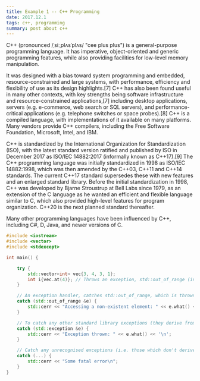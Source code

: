 ```yaml
---
title: Example 1 -- C++ Programming
date: 2017.12.1
tags: c++, programming
summary: post about c++
---
```


C++ (pronounced /ˌsiːˌplʌsˈplʌs/ "cee plus plus") is a general-purpose programming language. It has imperative, object-oriented and generic programming features, while also providing facilities for low-level memory manipulation.

It was designed with a bias toward system programming and embedded, resource-constrained and large systems, with performance, efficiency and flexibility of use as its design highlights.[7] C++ has also been found useful in many other contexts, with key strengths being software infrastructure and resource-constrained applications,[7] including desktop applications, servers (e.g. e-commerce, web search or SQL servers), and performance-critical applications (e.g. telephone switches or space probes).[8] C++ is a compiled language, with implementations of it available on many platforms. Many vendors provide C++ compilers, including the Free Software Foundation, Microsoft, Intel, and IBM.

C++ is standardized by the International Organization for Standardization (ISO), with the latest standard version ratified and published by ISO in December 2017 as ISO/IEC 14882:2017 (informally known as C++17).[9] The C++ programming language was initially standardized in 1998 as ISO/IEC 14882:1998, which was then amended by the C++03, C++11 and C++14 standards. The current C++17 standard supersedes these with new features and an enlarged standard library. Before the initial standardization in 1998, C++ was developed by Bjarne Stroustrup at Bell Labs since 1979, as an extension of the C language as he wanted an efficient and flexible language similar to C, which also provided high-level features for program organization. C++20 is the next planned standard thereafter.

Many other programming languages have been influenced by C++, including C#, D, Java, and newer versions of C.

```cpp
#include <iostream>
#include <vector>
#include <stdexcept>

int main() {

    try {
        std::vector<int> vec{3, 4, 3, 1};
        int i{vec.at(4)}; // Throws an exception, std::out_of_range (indexing for vec is from 0-3 not 1-4)
    }

    // An exception handler, catches std::out_of_range, which is thrown by vec.at(4)
    catch (std::out_of_range &e) {
        std::cerr << "Accessing a non-existent element: " << e.what() << '\n';
    }

    // To catch any other standard library exceptions (they derive from std::exception)
    catch (std::exception &e) {
        std::cerr << "Exception thrown: " << e.what() << '\n';
    }

    // Catch any unrecognised exceptions (i.e. those which don't derive from std::exception)
    catch (...) {
        std::cerr << "Some fatal error\n";
    }
}
```
